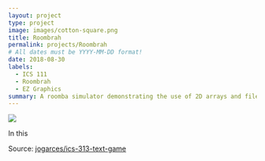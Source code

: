 ```yaml
---
layout: project
type: project
image: images/cotton-square.png
title: Roombrah
permalink: projects/Roombrah
# All dates must be YYYY-MM-DD format!
date: 2018-08-30
labels:
  - ICS 111
  - Roombrah
  - EZ Graphics
summary: A roomba simulator demonstrating the use of 2D arrays and file reading.
---
```


<img class="ui image" src="{{ site.baseurl }}/images/cotton-header.png">

In this 

Source: <a href="https://github.com/jogarces/ics-313-text-game"><i class="large github icon "></i>jogarces/ics-313-text-game</a>

